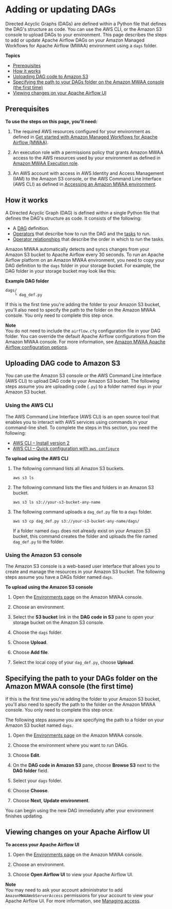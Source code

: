 # Adding or updating DAGs<a name="configuring-dag-folder"></a>

Directed Acyclic Graphs \(DAGs\) are defined within a Python file that defines the DAG's structure as code\. You can use the AWS CLI, or the Amazon S3 console to upload DAGs to your environment\. This page describes the steps to add or update Apache Airflow DAGs on your Amazon Managed Workflows for Apache Airflow \(MWAA\) environment using a `dags` folder\.

**Topics**
+ [Prerequisites](#configuring-dag-folder-prereqs)
+ [How it works](#configuring-dag-folder-how)
+ [Uploading DAG code to Amazon S3](#configuring-dag-folder-uploading)
+ [Specifying the path to your DAGs folder on the Amazon MWAA console \(the first time\)](#configuring-dag-folder-mwaaconsole)
+ [Viewing changes on your Apache Airflow UI](#configuring-dag-folder-mwaaconsole-view)

## Prerequisites<a name="configuring-dag-folder-prereqs"></a>

**To use the steps on this page, you'll need:**

1. The required AWS resources configured for your environment as defined in [Get started with Amazon Managed Workflows for Apache Airflow \(MWAA\)](get-started.md)\.

1. An execution role with a permissions policy that grants Amazon MWAA access to the AWS resources used by your environment as defined in [Amazon MWAA Execution role](mwaa-create-role.md)\.

1. An AWS account with access in AWS Identity and Access Management \(IAM\) to the Amazon S3 console, or the AWS Command Line Interface \(AWS CLI\) as defined in [Accessing an Amazon MWAA environment](access-policies.md)\.

## How it works<a name="configuring-dag-folder-how"></a>

A Directed Acyclic Graph \(DAG\) is defined within a single Python file that defines the DAG's structure as code\. It consists of the following:
+ A [DAG](https://airflow.apache.org/docs/stable/concepts.html#dags) definition\.
+ [Operators](https://airflow.apache.org/concepts.html#operators) that describe how to run the DAG and the [tasks](https://airflow.apache.org/docs/stable/concepts.html#tasks) to run\.
+ [Operator relationships](https://airflow.apache.org/concepts.html#bitshift-composition) that describe the order in which to run the tasks\.

Amazon MWAA automatically detects and syncs changes from your Amazon S3 bucket to Apache Airflow every 30 seconds\. To run an Apache Airflow platform on an Amazon MWAA environment, you need to copy your DAG definition to the `dags` folder in your storage bucket\. For example, the DAG folder in your storage bucket may look like this:

**Example DAG folder**  

```
dags/
    └ dag_def.py
```

If this is the first time you're adding the folder to your Amazon S3 bucket, you'll also need to specify the path to the folder on the Amazon MWAA console\. You only need to complete this step once\.

**Note**  
You do not need to include the `airflow.cfg` configuration file in your DAG folder\. You can override the default Apache Airflow configurations from the Amazon MWAA console\. For more information, see [Amazon MWAA Apache Airflow configuration options](configuring-env-variables.md)\.

## Uploading DAG code to Amazon S3<a name="configuring-dag-folder-uploading"></a>

You can use the Amazon S3 console or the AWS Command Line Interface \(AWS CLI\) to upload DAG code to your Amazon S3 bucket\. The following steps assume you are uploading code \(`.py`\) to a folder named `dags` in your Amazon S3 bucket\.

### Using the AWS CLI<a name="configuring-dag-folder-cli"></a>

The AWS Command Line Interface \(AWS CLI\) is an open source tool that enables you to interact with AWS services using commands in your command\-line shell\. To complete the steps in this section, you need the following:
+ [AWS CLI – Install version 2](https://docs.aws.amazon.com/cli/latest/userguide/install-cliv2.html)
+ [AWS CLI – Quick configuration with `aws configure`](https://docs.aws.amazon.com/cli/latest/userguide/cli-chap-configure.html)

**To upload using the AWS CLI**

1. The following command lists all Amazon S3 buckets\.

   ```
   aws s3 ls
   ```

1. The following command lists the files and folders in an Amazon S3 bucket\.

   ```
   aws s3 ls s3://your-s3-bucket-any-name
   ```

1. The following command uploads a `dag_def.py` file to a `dags` folder\. 

   ```
   aws s3 cp dag_def.py s3://your-s3-bucket-any-name/dags/
   ```

   If a folder named `dags` does not already exist on your Amazon S3 bucket, this command creates the folder and uploads the file named `dag_def.py` to the folder\.

### Using the Amazon S3 console<a name="configuring-dag-folder-console"></a>

The Amazon S3 console is a web\-based user interface that allows you to create and manage the resources in your Amazon S3 bucket\. The following steps assume you have a DAGs folder named `dags`\.

**To upload using the Amazon S3 console**

1. Open the [Environments page](https://console.aws.amazon.com/mwaa/home#/environments) on the Amazon MWAA console\.

1. Choose an environment\.

1. Select the **S3 bucket** link in the **DAG code in S3** pane to open your storage bucket on the Amazon S3 console\.

1. Choose the `dags` folder\.

1. Choose **Upload**\.

1. Choose **Add file**\.

1. Select the local copy of your `dag_def.py`, choose **Upload**\.

## Specifying the path to your DAGs folder on the Amazon MWAA console \(the first time\)<a name="configuring-dag-folder-mwaaconsole"></a>

If this is the first time you're adding the folder to your Amazon S3 bucket, you'll also need to specify the path to the folder on the Amazon MWAA console\. You only need to complete this step once\.

The following steps assume you are specifying the path to a folder on your Amazon S3 bucket named `dags`\.

1. Open the [Environments page](https://console.aws.amazon.com/mwaa/home#/environments) on the Amazon MWAA console\.

1. Choose the environment where you want to run DAGs\.

1. Choose **Edit**\.

1. On the **DAG code in Amazon S3** pane, choose **Browse S3** next to the **DAG folder** field\.

1. Select your `dags` folder\.

1. Choose **Choose**\.

1. Choose **Next**, **Update environment**\.

You can begin using the new DAG immediately after your environment finishes updating\.

## Viewing changes on your Apache Airflow UI<a name="configuring-dag-folder-mwaaconsole-view"></a>

**To access your Apache Airflow UI**

1. Open the [Environments page](https://console.aws.amazon.com/mwaa/home#/environments) on the Amazon MWAA console\.

1. Choose an environment\.

1. Choose **Open Airflow UI** to view your Apache Airflow UI\.

**Note**  
You may need to ask your account administrator to add `AmazonMWAAWebServerAccess` permissions for your account to view your Apache Airflow UI\. For more information, see [Managing access](https://docs.aws.amazon.com/mwaa/latest/userguide/manage-access.html)\.
